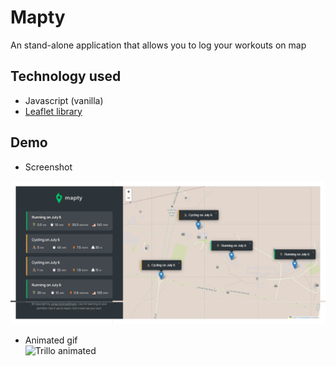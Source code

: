 # Mapty
An stand-alone application that allows you to log your workouts on map

## Technology used
- Javascript (vanilla)
- [Leaflet library](https://leafletjs.com/)

## Demo 
* Screenshot <br>
<img src="./assets/mapty.png">

* Animated gif <br>
![Trillo animated](https://j.gifs.com/36EBnn.gif)